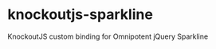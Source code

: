 knockoutjs-sparkline
====================

KnockoutJS custom binding for Omnipotent jQuery Sparkline

